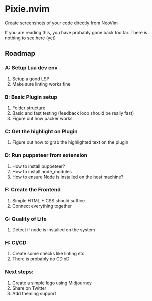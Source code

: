 # Pixie.nvim

Create screenshots of your code directly from NeoVim

If you are reading this, you have probably gone back too far. There is nothing to see here (yet) 

## Roadmap

### A: Setup Lua dev env
  1. Setup a good LSP
  2. Make sure linting works fine

### B: Basic Plugin setup
  1. Folder structure
  2. Basic and fast testing (feedback loop should be really fast)
  3. Figure out how packer works

### C: Get the highlight on Plugin
  1. Figure out how to grab the highlighted text on the plugin

### D: Run puppeteer from extension
  1. How to install puppeteer?
  2. How to install node_modules
  3. How to ensure Node is installed on the host machine?

### F: Create the Frontend
  1. Simple HTML + CSS should suffice
  2. Connect everything together

### G: Quality of Life
  1. Detect if node is installed on the system

### H: CI/CD
  1. Create some checks like linting etc.
  2. There is probably no CD xD

### Next steps:
  1. Create a simple logo using Midjourney
  2. Share on Twitter
  3. Add theming support
